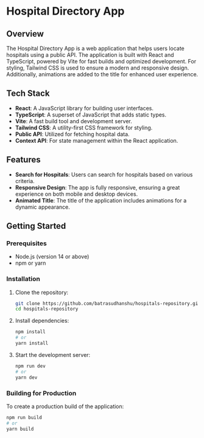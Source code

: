 # Hospital Directory App

## Overview

The Hospital Directory App is a web application that helps users locate hospitals using a public API. The application is built with React and TypeScript, powered by Vite for fast builds and optimized development. For styling, Tailwind CSS is used to ensure a modern and responsive design. Additionally, animations are added to the title for enhanced user experience.

## Tech Stack

- **React**: A JavaScript library for building user interfaces.
- **TypeScript**: A superset of JavaScript that adds static types.
- **Vite**: A fast build tool and development server.
- **Tailwind CSS**: A utility-first CSS framework for styling.
- **Public API**: Utilized for fetching hospital data.
- **Context API**: For state management within the React application.

## Features

- **Search for Hospitals**: Users can search for hospitals based on various criteria.
- **Responsive Design**: The app is fully responsive, ensuring a great experience on both mobile and desktop devices.
- **Animated Title**: The title of the application includes animations for a dynamic appearance.

## Getting Started

### Prerequisites

- Node.js (version 14 or above)
- npm or yarn

### Installation

1. Clone the repository:
    ```bash
    git clone https://github.com/batrasudhanshu/hospitals-repository.git
    cd hospitals-repository
    ```

2. Install dependencies:
    ```bash
    npm install
    # or
    yarn install
    ```

3. Start the development server:
    ```bash
    npm run dev
    # or
    yarn dev
    ```

### Building for Production

To create a production build of the application:

```bash
npm run build
# or
yarn build
